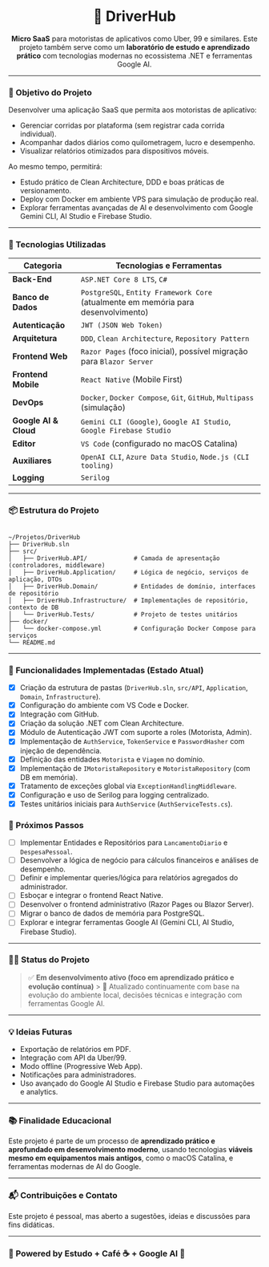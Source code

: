 <h1 align="center">🚗 DriverHub</h1>

<p align="center">
  <strong>Micro SaaS</strong> para motoristas de aplicativos como Uber, 99 e similares.  
  Este projeto também serve como um <strong>laboratório de estudo e aprendizado prático</strong> com tecnologias modernas no ecossistema .NET e ferramentas Google AI.
</p>

---

### 🧭 Objetivo do Projeto

Desenvolver uma aplicação SaaS que permita aos motoristas de aplicativo:
- Gerenciar corridas por plataforma (sem registrar cada corrida individual).
- Acompanhar dados diários como quilometragem, lucro e desempenho.
- Visualizar relatórios otimizados para dispositivos móveis.

Ao mesmo tempo, permitirá:
- Estudo prático de Clean Architecture, DDD e boas práticas de versionamento.
- Deploy com Docker em ambiente VPS para simulação de produção real.
- Explorar ferramentas avançadas de AI e desenvolvimento com Google Gemini CLI, AI Studio e Firebase Studio.

---

### 🧰 Tecnologias Utilizadas

| Categoria                | Tecnologias e Ferramentas                                  |
|-------------------------|------------------------------------------------------------|
| **Back-End** | `ASP.NET Core 8 LTS`, `C#`                                 |
| **Banco de Dados** | `PostgreSQL`, `Entity Framework Core` (atualmente em memória para desenvolvimento) |
| **Autenticação** | `JWT (JSON Web Token)`                                     |
| **Arquitetura** | `DDD`, `Clean Architecture`, `Repository Pattern`          |
| **Frontend Web** | `Razor Pages` (foco inicial), possível migração para `Blazor Server` |
| **Frontend Mobile** | `React Native` (Mobile First)                              |
| **DevOps** | `Docker`, `Docker Compose`, `Git`, `GitHub`, `Multipass` (simulação) |
| **Google AI & Cloud** | `Gemini CLI (Google)`, `Google AI Studio`, `Google Firebase Studio` |
| **Editor** | `VS Code` (configurado no macOS Catalina)                  |
| **Auxiliares** | `OpenAI CLI`, `Azure Data Studio`, `Node.js (CLI tooling)` |
| **Logging** | `Serilog`                                                  |

---

### 📦 Estrutura do Projeto

<pre><code>
~/Projetos/DriverHub
├── DriverHub.sln
├── src/
│   ├── DriverHub.API/             # Camada de apresentação (controladores, middleware)
│   ├── DriverHub.Application/     # Lógica de negócio, serviços de aplicação, DTOs
│   ├── DriverHub.Domain/          # Entidades de domínio, interfaces de repositório
│   ├── DriverHub.Infrastructure/  # Implementações de repositório, contexto de DB
│   └── DriverHub.Tests/           # Projeto de testes unitários
├── docker/
│   └── docker-compose.yml         # Configuração Docker Compose para serviços
└── README.md
</code></pre>

---

### 🚀 Funcionalidades Implementadas (Estado Atual)

- [x] Criação da estrutura de pastas (`DriverHub.sln`, `src/API`, `Application`, `Domain`, `Infrastructure`).
- [x] Configuração do ambiente com VS Code e Docker.
- [x] Integração com GitHub.
- [x] Criação da solução .NET com Clean Architecture.
- [x] Módulo de Autenticação JWT com suporte a roles (Motorista, Admin).
- [x] Implementação de `AuthService`, `TokenService` e `PasswordHasher` com injeção de dependência.
- [x] Definição das entidades `Motorista` e `Viagem` no domínio.
- [x] Implementação de `IMotoristaRepository` e `MotoristaRepository` (com DB em memória).
- [x] Tratamento de exceções global via `ExceptionHandlingMiddleware`.
- [x] Configuração e uso de Serilog para logging centralizado.
- [x] Testes unitários iniciais para `AuthService` (`AuthServiceTests.cs`).

### 🚧 Próximos Passos

- [ ] Implementar Entidades e Repositórios para `LancamentoDiario` e `DespesaPessoal`.
- [ ] Desenvolver a lógica de negócio para cálculos financeiros e análises de desempenho.
- [ ] Definir e implementar queries/lógica para relatórios agregados do administrador.
- [ ] Esboçar e integrar o frontend React Native.
- [ ] Desenvolver o frontend administrativo (Razor Pages ou Blazor Server).
- [ ] Migrar o banco de dados de memória para PostgreSQL.
- [ ] Explorar e integrar ferramentas Google AI (Gemini CLI, AI Studio, Firebase Studio).

---

### 👨‍💻 Status do Projeto

> ✅ **Em desenvolvimento ativo (foco em aprendizado prático e evolução contínua)** > 🔄 Atualizado continuamente com base na evolução do ambiente local, decisões técnicas e integração com ferramentas Google AI.

---

### 💡 Ideias Futuras

- Exportação de relatórios em PDF.
- Integração com API da Uber/99.
- Modo offline (Progressive Web App).
- Notificações para administradores.
- Uso avançado do Google AI Studio e Firebase Studio para automações e analytics.

---

### 📚 Finalidade Educacional

Este projeto é parte de um processo de **aprendizado prático e aprofundado em desenvolvimento moderno**, usando tecnologias **viáveis mesmo em equipamentos mais antigos**, como o macOS Catalina, e ferramentas modernas de AI do Google.

---

### 📬 Contribuições e Contato

Este projeto é pessoal, mas aberto a sugestões, ideias e discussões para fins didáticas.

---

### 🧠 Powered by Estudo + Café ☕ + Google AI 🚀